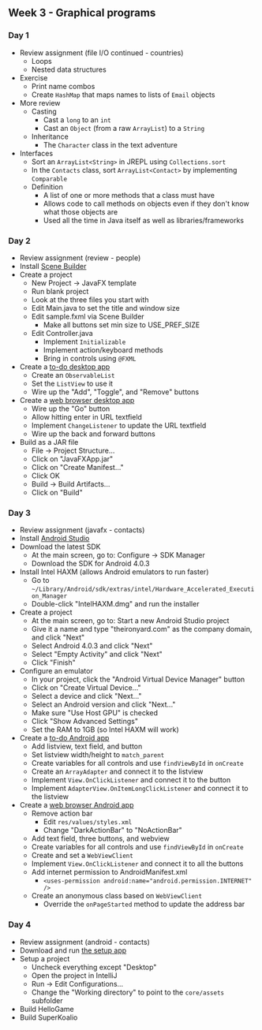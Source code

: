 ## Week 3 - Graphical programs

### Day 1

* Review assignment (file I/O continued - countries)
  * Loops
  * Nested data structures
* Exercise
  * Print name combos
  * Create `HashMap` that maps names to lists of `Email` objects
* More review
  * Casting
    * Cast a `long` to an `int`
    * Cast an `Object` (from a raw `ArrayList`) to a `String`
  * Inheritance
    * The `Character` class in the text adventure
* Interfaces
  * Sort an `ArrayList<String>` in JREPL using `Collections.sort`
  * In the `Contacts` class, sort `ArrayList<Contact>` by implementing `Comparable`
  * Definition
    * A list of one or more methods that a class must have
    * Allows code to call methods on objects even if they don't know what those objects are
    * Used all the time in Java itself as well as libraries/frameworks

### Day 2

* Review assignment (review - people)
* Install [Scene Builder](http://www.oracle.com/technetwork/java/javase/downloads/javafxscenebuilder-1x-archive-2199384.html)
* Create a project
  * New Project -> JavaFX template
  * Run blank project
  * Look at the three files you start with
  * Edit Main.java to set the title and window size
  * Edit sample.fxml via Scene Builder
    * Make all buttons set min size to USE_PREF_SIZE
  * Edit Controller.java
    * Implement `Initializable`
    * Implement action/keyboard methods
    * Bring in controls using `@FXML`
* Create a [to-do desktop app](../projects/ToDoDesktop)
  * Create an `ObservableList`
  * Set the `ListView` to use it
  * Wire up the "Add", "Toggle", and "Remove" buttons
* Create a [web browser desktop app](../projects/BrowserDesktop)
  * Wire up the "Go" button
  * Allow hitting enter in URL textfield
  * Implement `ChangeListener` to update the URL textfield
  * Wire up the back and forward buttons
* Build as a JAR file
  * File -> Project Structure...
  * Click on "JavaFXApp.jar"
  * Click on "Create Manifest..."
  * Click OK
  * Build -> Build Artifacts...
  * Click on "Build"

### Day 3

* Review assignment (javafx - contacts)
* Install [Android Studio](https://developer.android.com/sdk/index.html)
* Download the latest SDK
  * At the main screen, go to: Configure -> SDK Manager
  * Download the SDK for Android 4.0.3
* Install Intel HAXM (allows Android emulators to run faster)
  * Go to `~/Library/Android/sdk/extras/intel/Hardware_Accelerated_Execution_Manager`
  * Double-click "IntelHAXM.dmg" and run the installer
* Create a project
  * At the main screen, go to: Start a new Android Studio project
  * Give it a name and type "theironyard.com" as the company domain, and click "Next"
  * Select Android 4.0.3 and click "Next"
  * Select "Empty Activity" and click "Next"
  * Click "Finish"
* Configure an emulator
  * In your project, click the "Android Virtual Device Manager" button
  * Click on "Create Virtual Device..."
  * Select a device and click "Next..."
  * Select an Android version and click "Next..."
  * Make sure "Use Host GPU" is checked
  * Click "Show Advanced Settings"
  * Set the RAM to 1GB (so Intel HAXM will work)
* Create a [to-do Android app](../projects/ToDoAndroid)
  * Add listview, text field, and button
  * Set listview width/height to `match_parent`
  * Create variables for all controls and use `findViewById` in `onCreate`
  * Create an `ArrayAdapter` and connect it to the listview
  * Implement `View.OnClickListener` and connect it to the button
  * Implement `AdapterView.OnItemLongClickListener` and connect it to the listview
* Create a [web browser Android app](../projects/BrowserAndroid)
  * Remove action bar
    * Edit `res/values/styles.xml`
    * Change "DarkActionBar" to "NoActionBar"
  * Add text field, three buttons, and webview
  * Create variables for all controls and use `findViewById` in `onCreate`
  * Create and set a `WebViewClient`
  * Implement `View.OnClickListener` and connect it to all the buttons
  * Add internet permission to AndroidManifest.xml
    * `<uses-permission android:name="android.permission.INTERNET" />`
  * Create an anonymous class based on `WebViewClient`
    * Override the `onPageStarted` method to update the address bar

### Day 4

* Review assignment (android - contacts)
* Download and run [the setup app](https://libgdx.badlogicgames.com/download.html)
* Setup a project
  * Uncheck everything except "Desktop"
  * Open the project in IntelliJ
  * Run -> Edit Configurations...
  * Change the "Working directory" to point to the `core/assets` subfolder
* Build HelloGame
* Build SuperKoalio
